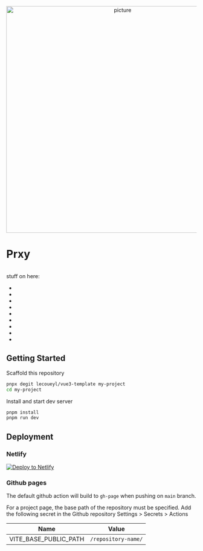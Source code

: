 <p align='center'>
  <img src='https://ibb.co/VjJHkCS' alt='picture' width='600'/>
</p>

# Prxy

[![]()]()

stuff on here:

- 
- 
- 
- 
-
- 
- 
- 
- 

## Getting Started

Scaffold this repository

```sh
pnpx degit lecoueyl/vue3-template my-project
cd my-project
```

Install and start dev server

```sh
pnpm install
pnpm run dev
```

## Deployment

### Netlify

[![Deploy to Netlify](https://www.netlify.com/img/deploy/button.svg)](https://app.netlify.com/start/deploy?repository=https://github.com/lecoueyl/vue3-template)

### Github pages

The default github action will build to `gh-page` when pushing on `main` branch.

For a project page, the base path of the repository must be specified. Add the following secret in the Github repository Settings > Secrets > Actions

| Name                        | Value                    |
| --------------------------- | ------------------------ |
| VITE_BASE_PUBLIC_PATH       | `/repository-name/`      |

